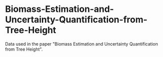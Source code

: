 # Biomass-Estimation-and-Uncertainty-Quantification-from-Tree-Height
Data used in the paper "Biomass Estimation and Uncertainty Quantification from Tree Height".
